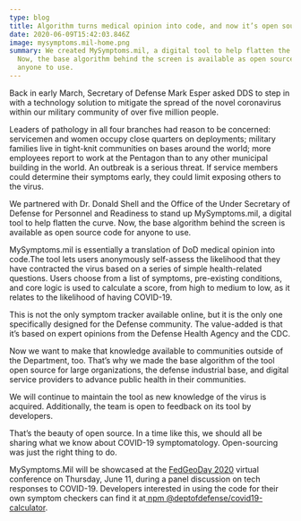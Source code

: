 ```yaml
---
type: blog
title: Algorithm turns medical opinion into code, and now it’s open source
date: 2020-06-09T15:42:03.846Z
image: mysymptoms.mil-home.png
summary: We created MySymptoms.mil, a digital tool to help flatten the curve.
  Now, the base algorithm behind the screen is available as open source code for
  anyone to use.
---
```

Back in early March, Secretary of Defense Mark Esper asked DDS to step in with a technology solution to mitigate the spread of the novel coronavirus within our military community of over five million people.

Leaders of pathology in all four branches had reason to be concerned: servicemen and women occupy close quarters on deployments; military families live in tight-knit communities on bases around the world; more employees report to work at the Pentagon than to any other municipal building in the world. An outbreak is a serious threat. If service members could determine their symptoms early, they could limit exposing others to the virus.

We partnered with Dr. Donald Shell and the Office of the Under Secretary of Defense for Personnel and Readiness to stand up MySymptoms.mil, a digital tool to help flatten the curve. Now, the base algorithm behind the screen is available as open source code for anyone to use.

MySymptoms.mil is essentially a translation of DoD medical opinion into code.The tool lets users anonymously self-assess the likelihood that they have contracted the virus based on a series of simple health-related questions. Users choose from a list of symptoms, pre-existing conditions, and core logic is used to calculate a score, from high to medium to low, as it relates to the likelihood of having COVID-19.

This is not the only symptom tracker available online, but it is the only one specifically designed for the Defense community. The value-added is that it’s based on expert opinions from the Defense Health Agency and the CDC.

Now we want to make that knowledge available to communities outside of the Department, too. That’s why we made the base algorithm of the tool open source for large organizations, the defense industrial base, and digital service providers to advance public health in their communities.

We will continue to maintain the tool as new knowledge of the virus is acquired. Additionally, the team is open to feedback on its tool by developers.

That’s the beauty of open source. In a time like this, we should all be sharing what we know about COVID-19 symptomatology. Open-sourcing was just the right thing to do.

MySymptoms.Mil will be showcased at the [FedGeoDay 2020](https://fedgeo.us/) virtual conference on Thursday, June 11, during a panel discussion on tech responses to COVID-19. Developers interested in using the code for their own symptom checkers can find it at[ npm @deptofdefense/covid19-calculator](https://www.npmjs.com/package/@deptofdefense/covid19-calculator).